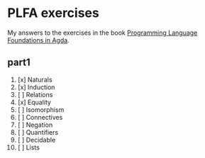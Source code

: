 # PLFA exercises

My answers to the exercises in the book [Programming Language Foundations in Agda](https://plfa.github.io).

## part1

1.  [x] Naturals
2.  [x] Induction
3.  [ ] Relations
4.  [x] Equality
5.  [ ] Isomorphism
6.  [ ] Connectives
7.  [ ] Negation
8.  [ ] Quantifiers
9.  [ ] Decidable
10. [ ] Lists

